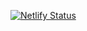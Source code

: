 [![Netlify Status](https://api.netlify.com/api/v1/badges/49784f29-20e6-4360-9842-90ba92903080/deploy-status)](https://app.netlify.com/sites/al-anon-meeting/deploys)
